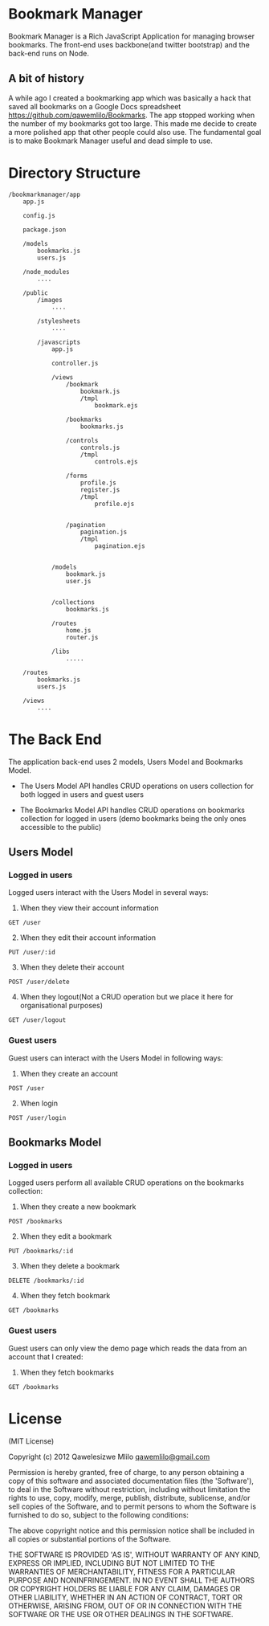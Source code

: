 # Bookmark Manager

Bookmark Manager is a Rich JavaScript Application for managing browser bookmarks. The front-end uses backbone(and twitter bootstrap) and the back-end runs on Node. 

## A bit of history

A while ago I created a bookmarking app which was basically a hack that saved all bookmarks on a Google Docs spreadsheet <https://github.com/qawemlilo/Bookmarks>. The app stopped working when the number of my bookmarks got too large. This made me decide to create a more polished app that other people could also use. The fundamental goal is to make Bookmark Manager useful and dead simple to use.


# Directory Structure

```
/bookmarkmanager/app
    app.js
    
    config.js
    
    package.json
    
    /models
        bookmarks.js
        users.js
        
    /node_modules
        ....
    
    /public
        /images
            ....
            
        /stylesheets
            ....
            
        /javascripts
            app.js
            
            controller.js
            
            /views
                /bookmark
                    bookmark.js
                    /tmpl
                        bookmark.ejs
                
                /bookmarks
                    bookmarks.js
                    
                /controls
                    controls.js 
                    /tmpl
                        controls.ejs
                        
                /forms
                    profile.js
                    register.js
                    /tmpl
                        profile.ejs
                        
                        
                /pagination
                    pagination.js 
                    /tmpl
                        pagination.ejs
                    
                    
            /models
                bookmark.js
                user.js
                
            
            /collections
                bookmarks.js
            
            /routes
                home.js
                router.js
                
            /libs
                .....
    
    /routes
        bookmarks.js        
        users.js
        
    /views
        ....
```

# The Back End

The application back-end uses 2 models, Users Model and Bookmarks Model.

 - The Users Model API handles CRUD operations on users collection for both logged in users and guest users
 
 - The Bookmarks Model API handles CRUD operations on bookmarks collection for logged in users (demo bookmarks being the only ones accessible to the public)
 

## Users Model

### Logged in users

Logged users interact with the Users Model in several ways: 

1. When they view their account information
```
GET /user
```
  
2. When they edit their account information
```
PUT /user/:id
```
  
3. When they delete their account
```
POST /user/delete
```
  
4. When they logout(Not a CRUD operation but we place it here for organisational purposes)
```
GET /user/logout
```


### Guest users

Guest users can interact with the Users Model in following ways: 

1. When they create an account
```
POST /user
```
  
2. When login
```
POST /user/login
```


## Bookmarks Model

### Logged in users

Logged users perform all available CRUD operations on the bookmarks collection: 

1. When they create a new bookmark
```
POST /bookmarks
```
  
2. When they edit a bookmark
```
PUT /bookmarks/:id
```
  
3. When they delete a bookmark
```
DELETE /bookmarks/:id
```
  
4. When they fetch bookmark
```
GET /bookmarks
```


### Guest users

Guest users can only view the demo page which reads the data from an account that I created: 

1. When they fetch bookmarks

```
GET /bookmarks
```



   


# License

(MIT License)

Copyright (c) 2012 Qawelesizwe Mlilo <qawemlilo@gmail.com>

Permission is hereby granted, free of charge, to any person obtaining a copy of this software and associated documentation files (the 'Software'), to deal in the Software without restriction, including without limitation the rights to use, copy, modify, merge, publish, distribute, sublicense, and/or sell copies of the Software, and to permit persons to whom the Software is furnished to do so, subject to the following conditions:

The above copyright notice and this permission notice shall be included in all copies or substantial portions of the Software.

THE SOFTWARE IS PROVIDED 'AS IS', WITHOUT WARRANTY OF ANY KIND, EXPRESS OR IMPLIED, INCLUDING BUT NOT LIMITED TO THE WARRANTIES OF MERCHANTABILITY, FITNESS FOR A PARTICULAR PURPOSE AND NONINFRINGEMENT. IN NO EVENT SHALL THE AUTHORS OR COPYRIGHT HOLDERS BE LIABLE FOR ANY CLAIM, DAMAGES OR OTHER LIABILITY, WHETHER IN AN ACTION OF CONTRACT, TORT OR OTHERWISE, ARISING FROM, OUT OF OR IN CONNECTION WITH THE SOFTWARE OR THE USE OR OTHER DEALINGS IN THE SOFTWARE.